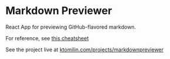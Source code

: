 # Markdown Previewer

React App for previewing GitHub-flavored markdown.

For reference, see [this cheatsheet](https://github.com/adam-p/markdown-here/wiki/Markdown-Cheatsheet)

See the project live at [ktomilin.com/projects/markdownpreviewer](https://ktomilin.com/projects/markdownpreviewer/)
